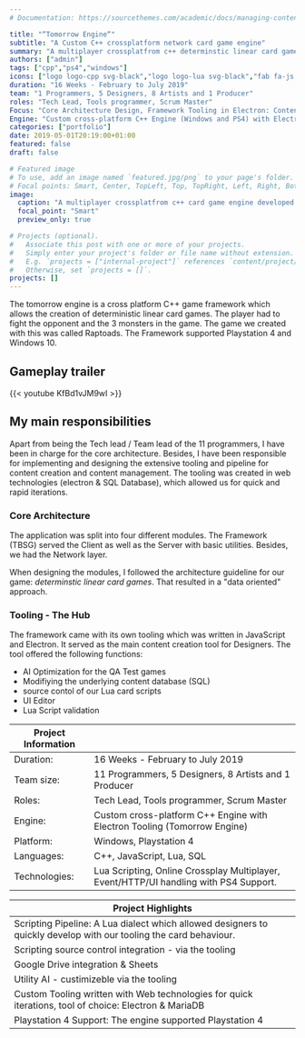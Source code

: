 ```yaml
---
# Documentation: https://sourcethemes.com/academic/docs/managing-content/

title: "“Tomorrow Engine“"
subtitle: "A Custom C++ crossplatform network card game engine"
summary: "A multiplayer crossplatfrom c++ determinstic linear card game engine developed in 16 weeks. Targeted for Playstation 4 and Windows 10 [more information](/project/tbsg/)"
authors: ["admin"]
tags: ["cpp","ps4","windows"]
icons: ["logo logo-cpp svg-black","logo logo-lua svg-black","fab fa-js text-black","fab fa-windows text-black","fab fa-playstation text-black"]
duration: "16 Weeks - February to July 2019"
team: "1 Programmers, 5 Designers, 8 Artists and 1 Producer"
roles: "Tech Lead, Tools programmer, Scrum Master"
Focus: "Core Architecture Design, Framework Tooling in Electron: Content Editor"
Engine: "Custom cross-platform C++ Engine (Windows and PS4) with Electron Tooling (Tomorrow Engine) "
categories: ["portfolio"]
date: 2019-05-01T20:19:00+01:00
featured: false
draft: false

# Featured image
# To use, add an image named `featured.jpg/png` to your page's folder.
# Focal points: Smart, Center, TopLeft, Top, TopRight, Left, Right, BottomLeft, Bottom, BottomRight.
image:
  caption: "A multiplayer crossplatfrom c++ card game engine developed in 16 weeks."
  focal_point: "Smart"
  preview_only: true

# Projects (optional).
#   Associate this post with one or more of your projects.
#   Simply enter your project's folder or file name without extension.
#   E.g. `projects = ["internal-project"]` references `content/project/deep-learning/index.md`.
#   Otherwise, set `projects = []`.
projects: []
---
```


The tomorrow engine is a cross platform C++ game framework which allows the creation of deterministic linear card games. The player had to fight the opponent and the 3 monsters in the game. The game we created with this was called Raptoads. The Framework supported Playstation 4 and Windows 10.

## Gameplay trailer

{{< youtube KfBd1vJM9wI >}}

## My main responsibilities

Apart from being the Tech lead / Team lead of the 11 programmers, I have been in charge for the core architecture. Besides, I have been responsible for implementing and designing the extensive tooling and pipeline for content creation and content management. The tooling was created in web technologies (electron & SQL Database), which allowed us for quick and rapid iterations.

### Core Architecture

The application was split into four different modules. The Framework (TBSG) served the Client as well as the Server with basic utilities. Besides, we had the Network layer.

When designing the modules, I followed the architecture guideline for our game: _determinstic linear card games_. That resulted in a "data oriented" approach.

### Tooling - The Hub

The framework came with its own tooling which was written in JavaScript and Electron. It served as the main content creation tool for Designers. The tool offered the following functions:

- AI Optimization for the QA Test games
- Modifiying the underlying content database (SQL)
- source contol of our Lua card scripts
- UI Editor
- Lua Script validation


| Project Information |                                                              |
| ------------------- | ------------------------------------------------------------ |
| Duration:           | 16 Weeks - February to July 2019                                                   |
| Team size:          | 11 Programmers, 5 Designers, 8 Artists and 1 Producer        |
| Roles:              | Tech Lead, Tools programmer, Scrum Master                    |
| Engine:             | Custom cross-platform C++ Engine with Electron Tooling (Tomorrow Engine) |
| Platform:           | Windows, Playstation 4                                       |
| Languages:          | C++, JavaScript, Lua, SQL                                    |
| Technologies:       | Lua Scripting, Online Crossplay Multiplayer, Event/HTTP/UI handling with PS4 Support. |

| Project Highlights                                           |
| ------------------------------------------------------------ |
| Scripting Pipeline: A Lua dialect which allowed designers to quickly develop with our tooling the card behaviour. |
| Scripting source control integration - via the tooling |
| Google Drive integration & Sheets |
| Utility AI - custimizeble via the tooling |
| Custom Tooling written with Web technologies for quick iterations, tool of choice: Electron & MariaDB |
| Playstation 4 Support: The engine supported Playstation 4    |

